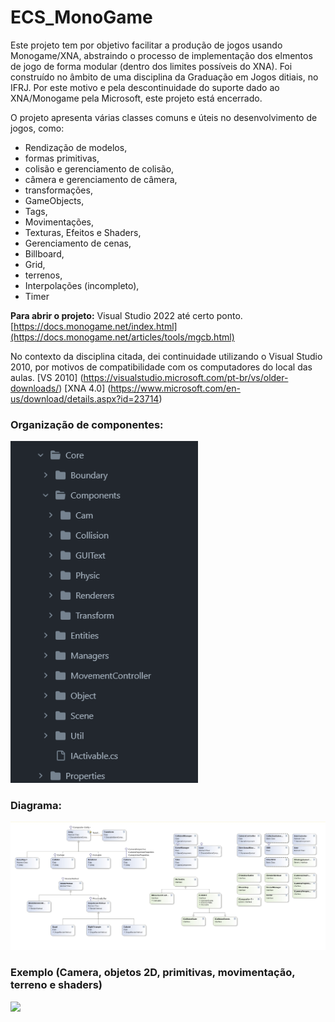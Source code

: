 # ECS_MonoGame

Este projeto tem por objetivo facilitar a produção de jogos usando Monogame/XNA, abstraindo o processo de implementação dos elmentos de jogo de forma modular (dentro dos limites possíveis do XNA).
Foi construído no âmbito de uma disciplina da Graduação em Jogos ditiais, no IFRJ. Por este motivo e pela descontinuidade do suporte dado ao XNA/Monogame pela Microsoft, este projeto está encerrado.

O projeto apresenta  várias classes comuns e úteis no desenvolvimento de jogos, como:
- Rendização de modelos,
- formas primitivas,
- colisão e gerenciamento de colisão,
- câmera e gerenciamento de câmera,
- transformações, 
- GameObjects,
- Tags,
- Movimentações,
- Texturas, Efeitos e Shaders,
- Gerenciamento de cenas,
- Billboard,
- Grid,
- terrenos,
- Interpolações (incompleto),
- Timer
  

**Para abrir o projeto:** 
Visual Studio 2022 até certo ponto.
[https://docs.monogame.net/index.html](https://docs.monogame.net/articles/tools/mgcb.html)

No contexto da disciplina citada, dei continuidade utilizando o Visual Studio 2010, por motivos de compatibilidade com os computadores do local das aulas.
[VS 2010] (https://visualstudio.microsoft.com/pt-br/vs/older-downloads/)
[XNA 4.0] (https://www.microsoft.com/en-us/download/details.aspx?id=23714)

<h3>Organização de componentes:</h3>
<img src="https://github.com/alexandregaudencio/ECS_MonoGame/blob/master/_PRINTS/components.png" width="300px" />

<h3>Diagrama: </h3>
<img src="https://github.com/alexandregaudencio/ECS_MonoGame/blob/master/_PRINTS/diagram-design.jpg" width="auto" />

<h3> Exemplo (Camera, objetos 2D, primitivas, movimentação, terreno e shaders)</h3>
<img src="https://github.com/alexandregaudencio/ECS_MonoGame/blob/master/_PRINTS/screen-rec.gif" width="auto" />




